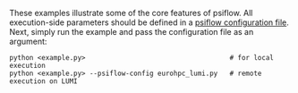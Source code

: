 These examples illustrate some of the core features of psiflow. All execution-side parameters should be defined in a [psiflow configuration file](/configs). Next, simply run the example and pass the configuration file as an argument:
```
python <example.py>                                    # for local execution
python <example.py> --psiflow-config eurohpc_lumi.py   # remote execution on LUMI
```
